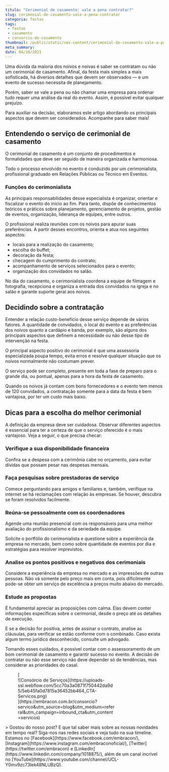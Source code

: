 ```yaml
---
titulo: "Cerimonial de casamento: vale a pena contratar?"
slug: cerimonial-de-casamento-vale-a-pena-contratar
categoria: festas
tags:
 - festas
 - casamento
 - consorcio-de-casamento
thumbnail: /public/static/cms-content/cerimonial-de-casamento-vale-a-pena-contratar.jpeg
meta_summary: 
date: 04/10/2021
---
```

Uma dúvida da maioria dos noivos e noivas é saber se contratam ou não um cerimonial de casamento. Afinal, da festa mais simples a mais sofisticada, há diversos detalhes que devem ser observados — e um evento de sucesso necessita de planejamento.

Porém, saber se vale a pena ou não chamar uma empresa para ordenar tudo requer uma análise da real do evento. Assim, é possível evitar qualquer prejuízo.

Para auxiliar na decisão, elaboramos este artigo abordando os principais aspectos que devem ser considerados. Acompanhe para saber mais!

Entendendo o serviço de cerimonial de casamento
-----------------------------------------------

O cerimonial de casamento é um conjunto de procedimentos e formalidades que deve ser seguido de maneira organizada e harmoniosa.

Todo o processo envolvido no evento é conduzido por um cerimonialista, profissional graduado em Relações Públicas ou Técnico em Eventos.

### Funções do cerimonialista

As principais responsabilidades desse especialista é organizar, orientar e fiscalizar o evento do início ao fim. Para tanto, dispõe de conhecimentos teóricos e práticos sobre planejamento, gerenciamento de projetos, gestão de eventos, organização, liderança de equipes, entre outros.

O profissional realiza reuniões com os noivos para apurar suas preferências. A partir desses encontros, orienta e atua nos seguintes aspectos:

- locais para a realização do casamento;
- escolha do buffet;
- decoração da festa;
- checagem do cumprimento do contrato;
- acompanhamento de serviços selecionados para o evento;
- organização dos convidados no salão.

No dia do casamento, o cerimonialista coordena a equipe de filmagem e fotografia, recepciona e organiza a entrada dos convidados na igreja e no salão e garante suporte geral aos noivos.

Decidindo sobre a contratação
-----------------------------

Entender a relação custo-benefício desse serviço depende de vários fatores. A quantidade de convidados, o local do evento e as preferências dos noivos quanto a cardápio e banda, por exemplo, são alguns dos principais aspectos que definem a necessidade ou não desse tipo de intervenção na festa.

O principal aspecto positivo do cerimonial é que uma assessoria especializada poupa tempo, evita erros e resolve qualquer situação que os noivos normalmente não costumam prever.

O serviço pode ser completo, presente em toda a fase de preparo para o grande dia, ou pontual, apenas para a hora da festa de casamento.

Quando os noivos já contam com bons fornecedores e o evento tem menos de 120 convidados, a contratação somente para a data da festa é bem vantajosa, por ter um custo mais baixo.

Dicas para a escolha do melhor cerimonial
-----------------------------------------

A definição da empresa deve ser cuidadosa. Observar diferentes aspectos é essencial para ter a certeza de que o serviço oferecido é o mais vantajoso. Veja a seguir, o que precisa checar:

### Verifique a sua disponibilidade financeira

Confira se a despesa com a cerimônia cabe no orçamento, para evitar dívidas que possam pesar nas despesas mensais.

### Faça pesquisas sobre prestadoras de serviço

Comece perguntando para amigos e familiares e, também, verifique na internet se há reclamações com relação às empresas. Se houver, descubra se foram resolvidos facilmente.

### Reúna-se pessoalmente com os coordenadores

Agende uma reunião presencial com os responsáveis para uma melhor avaliação do profissionalismo e da seriedade da equipe.

Solicite o portfólio do cerimonialista e questione sobre a experiência da empresa no mercado, bem como sobre quantidade de eventos por dia e estratégias para resolver imprevistos.

### Analise os pontos positivos e negativos dos cerimoniais

Considere a experiência da empresa no mercado e as impressões de outras pessoas. Não vá somente pelo preço mais em conta, pois dificilmente pode-se obter um serviço de excelência a preços muito abaixo do mercado.

### Estude as propostas

É fundamental apreciar as proposições com calma. Elas devem conter informações específicas sobre o cerimonial, desde o preço até os detalhes de execução.

E se a decisão for positiva, antes de assinar o contrato, analise as cláusulas, para verificar se estão conforme com o combinado. Caso exista algum termo jurídico desconhecido, consulte um advogado.

Tomando esses cuidados, é possível contar com o assessoramento de um bom cerimonial de casamento e garantir sucesso no evento. A decisão de contratar ou não esse serviço não deve depender só de tendências, mas considerar as prioridades do casal.

<figure class="w-richtext-figure-type-image w-richtext-align-center" style="max-width:310px">[<div>![Consórcio de Serviços](https://uploads-ssl.webflow.com/5cc70a3a0871f750442da9d5/5eb45fa0d7815a36452bb464_CTA-Servicos.png)</div>](https://embracon.com.br/consorcio?servico&utm_source=blog&utm_medium=referral&utm_campaign=inbound_cta&utm_content=servicos)</figure>> Gostou do nosso post? E que tal saber mais sobre as nossas novidades em tempo real? Siga-nos nas redes sociais e veja tudo na sua timeline. Estamos no [Facebook](https://www.facebook.com/embracon/), [Instagram](https://www.instagram.com/embraconoficial/), [Twitter](https://twitter.com/embracon) e [LinkedIn](https://www.linkedin.com/company/1018875/), além de um canal incrível no [YouTube](https://www.youtube.com/channel/UCL-Y0mv9zc73Iek48NLUBzQ).
